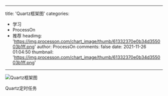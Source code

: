 
---
title: 'Quartz框架图'
categories: 
 - 学习
 - ProcessOn
 - 推荐
headimg: 'https://img.processon.com/chart_image/thumb/61332370e0b34d355003b1ff.png'
author: ProcessOn
comments: false
date: 2021-11-26 01:04:50
thumbnail: 'https://img.processon.com/chart_image/thumb/61332370e0b34d355003b1ff.png'
---

<div>   
<img class="thumb" alt="Quartz框架图" src="https://img.processon.com/chart_image/thumb/61332370e0b34d355003b1ff.png" referrerpolicy="no-referrer">
<p>Quartz定时任务</p>  
</div>
            